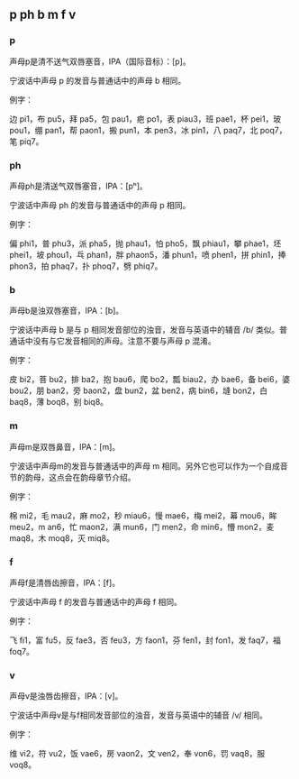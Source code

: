 ## p ph b m f v

### p

声母p是清不送气双唇塞音，IPA（国际音标）：\[p\]。

宁波话中声母 p 的发音与普通话中的声母 b 相同。

例字：

边 pi1，布 pu5，拜 pa5，包 pau1，疤 po1，表 piau3，班 pae1，杯 pei1，玻 pou1，绷 pan1，帮 paon1，搬 pun1，本 pen3，冰 pin1，八 paq7，北 poq7，笔 piq7。

### ph

声母ph是清送气双唇塞音，IPA：\[pʰ\]。

宁波话中声母 ph 的发音与普通话中的声母 p 相同。

例字：

偏 phi1，普 phu3，派 pha5，抛 phau1，怕 pho5，飘 phiau1，攀 phae1，坯 phei1，坡 phou1，乓 phan1，胖 phaon5，潘 phun1，喷 phen1，拼 phin1，捧 phon3，拍 phaq7，扑 phoq7，劈 phiq7。

### b

声母b是浊双唇塞音，IPA：\[b\]。

宁波话中声母 b 是与 p 相同发音部位的浊音，发音与英语中的辅音 /b/ 类似。普通话中没有与它发音相同的声母。注意不要与声母 p 混淆。

例字：

皮 bi2，菩 bu2，排 ba2，抱 bau6，爬 bo2，瓢 biau2，办 bae6，备 bei6，婆 bou2，朋 ban2，旁 baon2，盘 bun2，盆 ben2，病 bin6，塳 bon2，白 baq8，薄 boq8，别 biq8。

### m

声母m是双唇鼻音，IPA：\[m\]。

宁波话中声母m的发音与普通话中的声母 m 相同。另外它也可以作为一个自成音节的韵母，这点会在韵母章节介绍。

例字：

棉 mi2，毛 mau2，麻 mo2，秒 miau6，慢 mae6，梅 mei2，幕 mou6，眸 meu2，m an6，忙 maon2，满 mun6，门 men2，命 min6，懵 mon2，麦 maq8，木 moq8，灭 miq8。

### f

声母f是清唇齿擦音，IPA：\[f\]。

宁波话中声母 f 的发音与普通话中的声母 f 相同。

例字：

飞 fi1，富 fu5，反 fae3，否 feu3，方 faon1，芬 fen1，封 fon1，发 faq7，福 foq7。

### v

声母v是浊唇齿擦音，IPA：\[v\]。

宁波话中声母v是与f相同发音部位的浊音，发音与英语中的辅音 /v/ 相同。

例字：

维 vi2，符 vu2，饭 vae6，房 vaon2，文 ven2，奉 von6，罚 vaq8，服 voq8。